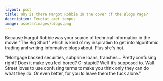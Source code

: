 ```yaml
---
layout: post
title: Why is there Margot Robbie in the cover of the Blogs Page?
description: Feugiat amet tempus
image: assets/images/blogs.png
---
```


Because Margot Robbie was your source of technical information in the movie "The Big Short" which is kind of my inspiration to get into algorithmic trading and writing informative blogs about. Plus she's hot.

"Mortgage backed securities,
subprime loans, tranches… Pretty
confusing right? Does it make you
feel bored? Or stupid? Well, it’s
supposed to. Wall Street loves to
use confusing terms to make you
think only they can do what they
do. Or even better, for you to
leave them the fuck alone."
